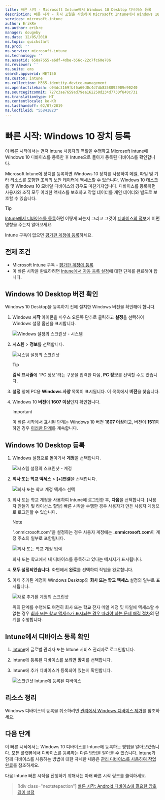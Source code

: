 ```yaml
---
title: 빠른 시작 - Microsoft Intune에서 Windows 10 Desktop 디바이스 등록
description: 빠른 시작 - 회사 포털을 사용하여 Microsoft Intune에서 Windows 10 Desktop 디바이스를 Microsoft Intune에 등록합니다.
services: microsoft-intune
author: ErikRe
ms.author: erikre
manager: dougeby
ms.date: 12/05/2018
ms.topic: quickstart
ms.prod: ''
ms.service: microsoft-intune
ms.technology: ''
ms.assetid: 658a7655-a6df-4dbe-b56c-22c7fc60e706
ms.reviewer: ''
ms.suite: ems
search.appverid: MET150
ms.custom: intune
ms.collection: M365-identity-device-management
ms.openlocfilehash: c04dc3169fbf6a60d0c4d7db8358092909e90240
ms.sourcegitcommit: 727c3ae7659ad79ea162250d234d7730f840c731
ms.translationtype: HT
ms.contentlocale: ko-KR
ms.lasthandoff: 02/07/2019
ms.locfileid: "55841823"
---
```

# <a name="quickstart-enroll-your-windows-10-device"></a>빠른 시작: Windows 10 장치 등록

이 빠른 시작에서는 먼저 Intune 사용자의 역할을 수행하고 Microsoft Intune에 Windows 10 디바이스를 등록한 후 Intune으로 돌아가 등록된 디바이스를 확인합니다.

Microsoft Intune에 장치를 등록하면 Windows 10 장치를 사용하여 메일, 파일 및 기타 리소스를 포함한 조직의 보안 데이터에 액세스할 수 있습니다. Windows 10 데스크톱 및 Windows 10 모바일 디바이스의 경우도 마찬가지입니다. 디바이스를 등록하면 사용자와 조직 모두 이러한 액세스를 보호하고 작업 데이터를 개인 데이터와 별도로 보호할 수 있습니다.

> [!TIP]
> [Intune에서 디바이스를 등록](/intune-user-help/what-happens-if-you-install-the-company-portal-app-and-enroll-your-device-in-intune-windows)하면 어떻게 되는지 그리고 그것이 [디바이스의 정보](/intune-user-help/what-info-can-your-company-see-when-you-enroll-your-device-in-intune)에 어떤 영향을 주는지 알아보세요.

Intune 구독이 없으면 [평가판 계정에 등록](free-trial-sign-up.md)하세요.

## <a name="prerequisites"></a>전제 조건

- Microsoft Intune 구독 - [평가판 계정에 등록](free-trial-sign-up.md)
- 이 빠른 시작을 완료하려면 [Intune에서 자동 등록 설정](quickstart-setup-auto-enrollment.md)에 대한 단계를 완료해야 합니다.

## <a name="confirm-your-windows-10-desktop-version"></a>Windows 10 Desktop 버전 확인

Windows 10 Desktop을 등록하기 전에 설치한 Windows 버전을 확인해야 합니다.

1. Windows **시작** 아이콘을 마우스 오른쪽 단추로 클릭하고 **설정**을 선택하여 Windows 설정 옵션을 표시합니다.

   ![Windows 설정의 스크린샷 - 시스템](media/quickstart-enroll-windows-device/quickstart-enroll-windows-device-01.png)

2. **시스템** > **정보**를 선택합니다. 

   ![시스템 설정의 스크린샷](media/quickstart-enroll-windows-device/quickstart-enroll-windows-device-02.png)

    > [!TIP]
    > **검색 표시줄**에 “PC 정보”라는 구문을 입력한 다음, **PC 정보**를 선택할 수도 있습니다.

3. **설정** 창에 PC용 **Windows 사양** 목록이 표시됩니다. 이 목록에서 **버전**을 찾습니다.

4. Windows 10 **버전**이 **1607 이상**인지 확인합니다.

    > [!IMPORTANT]
    > 이 빠른 시작에서 표시된 단계는 Windows 10 버전 **1607 이상**이고, 버전이 **1511**이하인 경우 [이러한 단계](/intune-user-help/enroll-your-w10-device-your-account)를 계속합니다.

## <a name="enroll-windows-10-desktop"></a>Windows 10 Desktop 등록

1. Windows 설정으로 돌아가서 **계정**을 선택합니다.

   ![시스템 설정의 스크린샷 - 계정](media/quickstart-enroll-windows-device/quickstart-enroll-windows-device-03.png)

2. **회사 또는 학교 액세스** > **[+]연결**을 선택합니다.

    ![회사 또는 학교 계정 액세스 선택](media/quickstart-enroll-windows-device/quickstart-enroll-windows-device-04.png)

3. 회사 또는 학교 계정을 사용하여 Intune에 로그인한 후, **다음**을 선택합니다. [사용자 만들기 및 라이선스 할당] 빠른 시작을 수행한 경우 사용자가 만든 사용자 계정으로 로그인할 수 있습니다.

    > [!NOTE]
    > ".onmicrosoft.com"을 설정하는 경우 사용자 계정에는 **.onmicrosoft.com**이 계정 주소의 일부로 포함됩니다. 

   ![회사 또는 학교 계정 입력](media/quickstart-enroll-windows-device/quickstart-enroll-windows-device-05.png)

    회사 또는 학교에서 내 디바이스를 등록하고 있다는 메시지가 표시됩니다.

4. **모두 설정되었습니다.** 화면에서 **완료**를 선택하여 작업을 완료합니다.

5. 이제 추가된 계정이 Windows Desktop의 **회사 또는 학교 액세스** 설정의 일부로 표시됩니다.

   ![새로 추가된 계정의 스크린샷](media/quickstart-enroll-windows-device/quickstart-enroll-windows-device-06.png)

    위의 단계를 수행해도 여전히 회사 또는 학교 전자 메일 계정 및 파일에 액세스할 수 없는 경우 [회사 또는 학교 액세스가 표시되는 경우 따라야 하는 문제 해결 절차](/intune-user-help/troubleshoot-your-windows-10-device-windows#troubleshooting-steps-to-follow-if-you-see-access-work-or-school)의 단계를 수행합니다.

## <a name="confirm-your-device-enrollment-in-intune"></a>Intune에서 디바이스 등록 확인

1. [Intune](https://aka.ms/intuneportal)에 글로벌 관리자 또는 Intune 서비스 관리자로 로그인합니다.
2. Intune에 등록된 디바이스를 보려면 **장치**를 선택합니다.
3. Intune에 추가 디바이스가 등록되어 있는지 확인합니다.

   ![스크린샷 Intune에 등록된 디바이스](media/quickstart-enroll-windows-device/quickstart-enroll-windows-device-07.png)

## <a name="clean-up-resources"></a>리소스 정리

Windows 디바이스의 등록을 취소하려면 [관리에서 Windows 디바이스 제거](/intune-user-help/unenroll-your-device-from-intune-windows)를 참조하세요.

## <a name="next-steps"></a>다음 단계

이 빠른 시작에서는 Windows 10 디바이스를 Intune에 등록하는 방법을 알아보았습니다. 모든 플랫폼에서 디바이스를 등록하는 다른 방법을 알아볼 수 있습니다. Intune과 함께 디바이스를 사용하는 방법에 대한 자세한 내용은 [관리 디바이스를 사용하여 작업 완료](/intune-user-help/use-managed-devices-to-get-work-done)를 참조하세요.

다음 Intune 빠른 시작을 진행하기 위해서는 아래 빠른 시작 링크를 클릭하세요.

> [!div class="nextstepaction"]
> [빠른 시작: Android 디바이스에 필요한 암호 길이 설정](quickstart-set-password-length-android.md)
